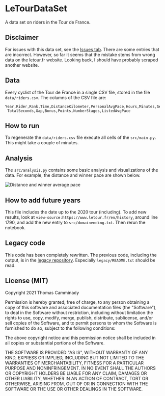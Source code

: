 # LeTourDataSet
A data set on riders in the Tour de France.

## Disclaimer 
For issues with this data set, see the [Issues tab](https://github.com/camminady/LeTourDataSet/issues). There are some entries that are incorrect. However, so far it seems that the mistake stems from wrong data on the letour.fr website. Looking back, I should have probably scraped another website.

## Data
Every cyclist of the Tour de France in a single CSV file, stored in the file `data/riders.csv`. 
The columns of the CSV file are:

```
Year,Rider,Rank,Time,DistanceKilometer,PersonalAvgPace,Hours,Minutes,Seconds,Team,RiderNumber,
 TotalSeconds,Gap,Bonus,Points,NumberStages,ListedAvgPace
```

## How to run
To regenerate the `data/riders.csv` file execute all cells of the `src/main.py`. This might take a couple of minutes. 

## Analysis
The `src/analysis.py` contains some basic analysis and visualizations of the data. For example, the distance and winner pace are shown below.

![Distance and winner average pace](https://raw.githubusercontent.com/camminady/LeTourDataSet/master/src/output/distanceAndPace.png)

## How to add future years
This file includes the date up to the 2020 tour (including). 
To add new results, look at `view-source:https://www.letour.fr/en/history`, around line 1790,
and add the new entry to `src/domainending.txt`. Then rerun the notebook.

## Legacy code
This code has been completely rewritten. The previous code, including the output, is in the [legacy repository](https://github.com/camminady/LeTourDataSetLegacy). Especially `legacy/README.txt` should be read. 


## License (MIT)
Copyright 2021 Thomas Camminady 

Permission is hereby granted, free of charge, to any person obtaining a copy of this software and associated documentation files (the "Software"), to deal in the Software without restriction, including without limitation the rights to use, copy, modify, merge, publish, distribute, sublicense, and/or sell copies of the Software, and to permit persons to whom the Software is furnished to do so, subject to the following conditions:

The above copyright notice and this permission notice shall be included in all copies or substantial portions of the Software.

THE SOFTWARE IS PROVIDED "AS IS", WITHOUT WARRANTY OF ANY KIND, EXPRESS OR IMPLIED, INCLUDING BUT NOT LIMITED TO THE WARRANTIES OF MERCHANTABILITY, FITNESS FOR A PARTICULAR PURPOSE AND NONINFRINGEMENT. IN NO EVENT SHALL THE AUTHORS OR COPYRIGHT HOLDERS BE LIABLE FOR ANY CLAIM, DAMAGES OR OTHER LIABILITY, WHETHER IN AN ACTION OF CONTRACT, TORT OR OTHERWISE, ARISING FROM, OUT OF OR IN CONNECTION WITH THE SOFTWARE OR THE USE OR OTHER DEALINGS IN THE SOFTWARE.

